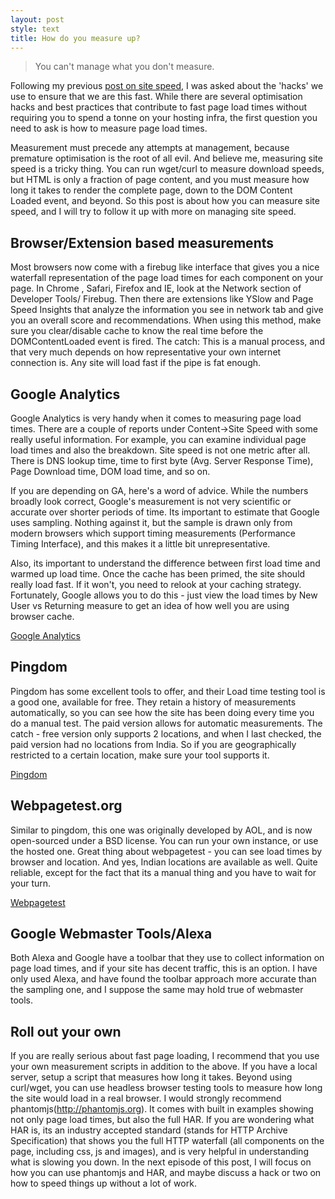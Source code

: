 ```yaml
---
layout: post
style: text
title: How do you measure up?
---
```


>  You can't manage what you don't measure.
>

Following my previous [post on site speed](/2012/05/18/sitespeed/), I was asked about the 'hacks' we use to ensure that we are this fast. While there are several optimisation hacks and best practices that contribute to fast page load times without requiring you to spend a tonne on your hosting infra, the first question you need to ask is how to measure page load times. 

Measurement must precede any attempts at management, because premature optimisation is the root of all evil. And believe me, measuring site speed is a tricky thing. You can run wget/curl to measure download speeds, but HTML is only a fraction of page content, and you must measure how long it takes to render the complete page, down to the DOM Content Loaded event, and beyond.  So this post is about how you can measure site speed, and I will try to follow it up with more on managing site speed.

## Browser/Extension based measurements
Most browsers now come with a firebug like interface that gives you a nice waterfall representation of the page load times for each component on your page. In Chrome , Safari, Firefox and IE, look at the Network section of Developer Tools/ Firebug. Then there are extensions like YSlow and Page Speed Insights that analyze the information you see in network tab and give you an overall score and recommendations. When using this method, make sure you clear/disable cache to know the real time before the DOMContentLoaded event is fired.
The catch:  This is a manual process, and that very much depends on how representative your own internet connection is. Any site will load fast if the pipe is fat enough.

## Google Analytics

Google Analytics is very handy when it comes to measuring page load times. There are a couple of reports under Content->Site Speed with some really useful information. For example, you can examine individual page load times and also the breakdown. Site speed is not one metric after all. There is DNS lookup time, time to first byte (Avg. Server Response Time), Page Download time, DOM load time, and so on.

If you are depending on GA, here's a word of advice. While the numbers broadly look correct, Google's measurement is not very scientific or accurate over shorter periods of time. Its important to estimate that Google uses sampling. Nothing against it, but the sample is drawn only from modern browsers which support timing measurements (Performance Timing Interface), and this makes it a little bit unrepresentative.

Also, its important to understand the difference between first load time and warmed up load time. Once the cache has been primed, the site should really load fast. If it won't, you need to relook at your caching strategy. Fortunately, Google allows you to do this - just view the load times by New User vs Returning measure to get an idea of how well you are using browser cache.

[Google Analytics](http://google.com/analytics)

## Pingdom

Pingdom has some excellent tools to offer, and their Load time testing tool is a good one, available for free. They retain a history of measurements automatically, so you can see how the site has been doing every time you do a manual test. The paid version allows for automatic measurements. The catch - free version only supports 2 locations, and when I last checked, the paid version had no locations from India. So if you are geographically restricted to a certain location, make sure your tool supports it.

[Pingdom](http://tools.pingdom.com/fpt/) 

## Webpagetest.org

Similar to pingdom, this one was originally developed by AOL, and is now open-sourced under a BSD license. You can run your own instance, or use the hosted one. Great thing about webpagetest - you can see load times by browser and location. And yes, Indian locations are available as well. Quite reliable, except for the fact that its a manual thing and you have to wait for your turn.

[Webpagetest](http://www.webpagetest.org/)

## Google Webmaster Tools/Alexa
Both Alexa and Google have a toolbar that they use to collect information on page load times, and if your site has decent traffic, this is an option. I have only used Alexa, and have found the toolbar approach more accurate than the sampling one, and I suppose the same may hold true of webmaster tools.

## Roll out your own
If you are really serious about fast page loading, I recommend that you use your own measurement scripts in addition to the above. If you have a local server, setup a script that measures how long it takes. Beyond using curl/wget, you can use headless browser testing tools to measure how long the site would load in a real browser. I would strongly recommend phantomjs(http://phantomjs.org). It comes with built in examples showing not only page load times, but also the full HAR. If you are wondering what HAR is, its an industry accepted standard (stands for HTTP Archive Specification) that shows you the full HTTP waterfall (all components on the page, including css, js and images), and is very helpful in understanding what is slowing you down. In the next episode of this post, I will focus on how you can use phantomjs and HAR, and maybe discuss a hack or two on how to speed things up without a lot of work.
